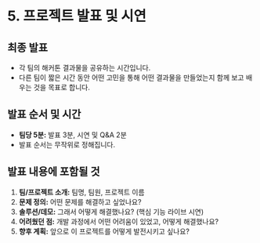 
# 5. 프로젝트 발표 및 시연

## 최종 발표
- 각 팀의 해커톤 결과물을 공유하는 시간입니다.
- 다른 팀이 짧은 시간 동안 어떤 고민을 통해 어떤 결과물을 만들었는지 함께 보고 배우는 것을 목표로 합니다.

## 발표 순서 및 시간
- **팀당 5분:** 발표 3분, 시연 및 Q&A 2분
- 발표 순서는 무작위로 정해집니다.

## 발표 내용에 포함될 것
1. **팀/프로젝트 소개:** 팀명, 팀원, 프로젝트 이름
2. **문제 정의:** 어떤 문제를 해결하고 싶었나요?
3. **솔루션/데모:** 그래서 어떻게 해결했나요? (핵심 기능 라이브 시연)
4. **어려웠던 점:** 개발 과정에서 어떤 어려움이 있었고, 어떻게 해결했나요?
5. **향후 계획:** 앞으로 이 프로젝트를 어떻게 발전시키고 싶나요?

